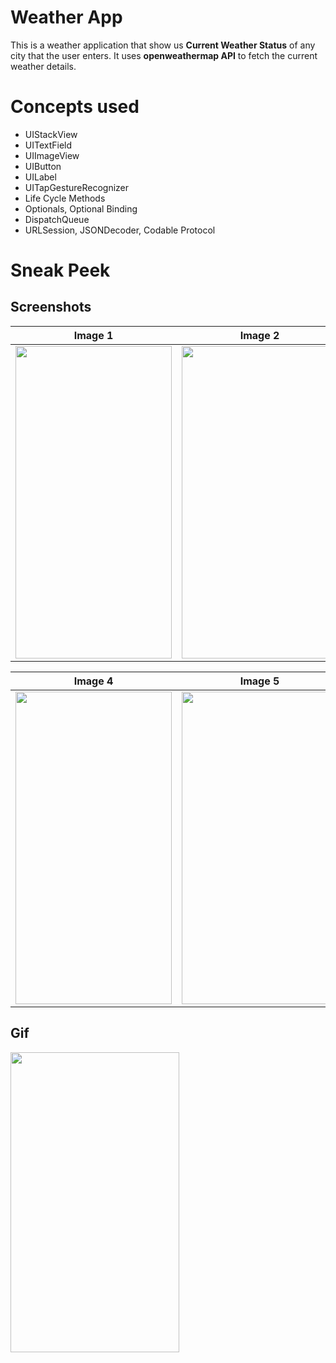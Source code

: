 


# Weather App

This is a weather application that show us **Current Weather Status** of any city that the user enters. It uses **openweathermap API** to fetch the current weather details.


# Concepts used

- UIStackView
- UITextField
- UIImageView
- UIButton
- UILabel
- UITapGestureRecognizer
- Life Cycle Methods
- Optionals, Optional Binding
- DispatchQueue
- URLSession, JSONDecoder, Codable Protocol

# Sneak Peek
## Screenshots

Image 1                     |  Image 2             |  Image 3
:-------------------------:|:-------------------------:|:-------------------------:
<img src="https://github.com/deepanshushares/What-s-the-weather/blob/main/Images/image_1.png" width="250" height="500px"> |  <img src="https://github.com/deepanshushares/What-s-the-weather/blob/main/Images/image_2.png" width="250" height="500px"> |  <img src="https://github.com/deepanshushares/What-s-the-weather/blob/main/Images/image_3.png" width="250" height="500px">

Image 4                     |  Image 5             |  Image 6
:-------------------------:|:-------------------------:|:-------------------------:
<img src="https://github.com/deepanshushares/What-s-the-weather/blob/main/Images/image_4.png" width="250" height="500px"> |  <img src="https://github.com/deepanshushares/What-s-the-weather/blob/main/Images/image_5.png" width="250" height="500px"> |  <img src="https://github.com/deepanshushares/What-s-the-weather/blob/main/Images/image_6.png" width="250" height="500px">

## Gif

<img src="https://media.giphy.com/media/eFivU2i6UpQwYXuqZZ/giphy.gif" width="270" height="480" />
